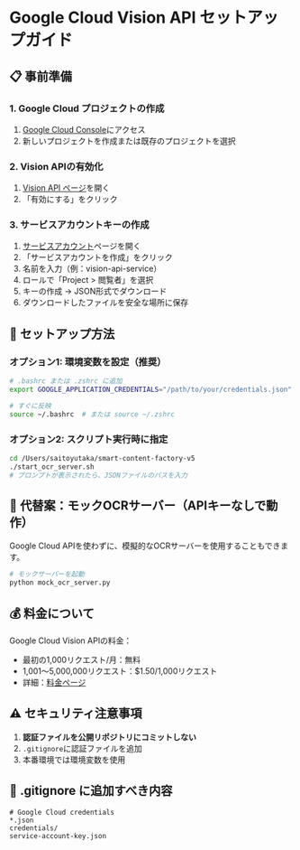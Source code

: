 # Google Cloud Vision API セットアップガイド

## 📋 事前準備

### 1. Google Cloud プロジェクトの作成
1. [Google Cloud Console](https://console.cloud.google.com/)にアクセス
2. 新しいプロジェクトを作成または既存のプロジェクトを選択

### 2. Vision APIの有効化
1. [Vision API ページ](https://console.cloud.google.com/apis/library/vision.googleapis.com)を開く
2. 「有効にする」をクリック

### 3. サービスアカウントキーの作成
1. [サービスアカウント](https://console.cloud.google.com/iam-admin/serviceaccounts)ページを開く
2. 「サービスアカウントを作成」をクリック
3. 名前を入力（例：vision-api-service）
4. ロールで「Project > 閲覧者」を選択
5. キーの作成 → JSON形式でダウンロード
6. ダウンロードしたファイルを安全な場所に保存

## 🚀 セットアップ方法

### オプション1: 環境変数を設定（推奨）
```bash
# .bashrc または .zshrc に追加
export GOOGLE_APPLICATION_CREDENTIALS="/path/to/your/credentials.json"

# すぐに反映
source ~/.bashrc  # または source ~/.zshrc
```

### オプション2: スクリプト実行時に指定
```bash
cd /Users/saitoyutaka/smart-content-factory-v5
./start_ocr_server.sh
# プロンプトが表示されたら、JSONファイルのパスを入力
```

## 🔧 代替案：モックOCRサーバー（APIキーなしで動作）

Google Cloud APIを使わずに、模擬的なOCRサーバーを使用することもできます。

```bash
# モックサーバーを起動
python mock_ocr_server.py
```

## 💰 料金について

Google Cloud Vision APIの料金：
- 最初の1,000リクエスト/月：無料
- 1,001〜5,000,000リクエスト：$1.50/1,000リクエスト
- 詳細：[料金ページ](https://cloud.google.com/vision/pricing)

## ⚠️ セキュリティ注意事項

1. **認証ファイルを公開リポジトリにコミットしない**
2. `.gitignore`に認証ファイルを追加
3. 本番環境では環境変数を使用

## 📝 .gitignore に追加すべき内容
```
# Google Cloud credentials
*.json
credentials/
service-account-key.json
```